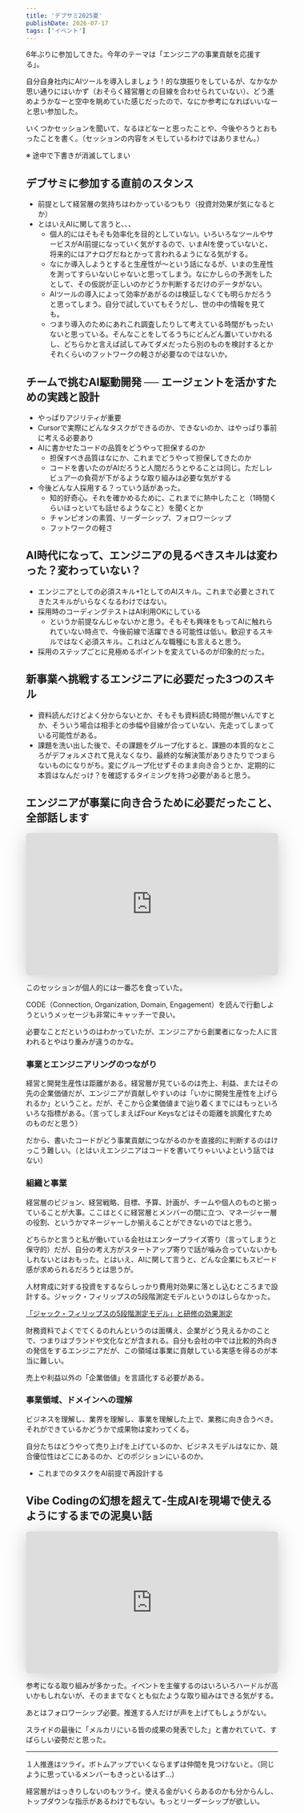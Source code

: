 ```yaml
---
title: 'デブサミ2025夏'
publishDate: 2026-07-17
tags: ['イベント']
---
```


6年ぶりに参加してきた。今年のテーマは「エンジニアの事業貢献を応援する」。

自分自身社内にAIツールを導入しましょう！的な旗振りをしているが、なかなか思い通りにはいかず（おそらく経営層との目線を合わせられていない）、どう進めようかなーと空中を眺めていた感じだったので、なにか参考になればいいなーと思い参加した。

いくつかセッションを聞いて、なるほどなーと思ったことや、今後やろうとおもったことを書く。（セッションの内容をメモしているわけではありません。）

※ 途中で下書きが消滅してしまい

## デブサミに参加する直前のスタンス

*   前提として経営層の気持ちはわかっているつもり（投資対効果が気になるとか）
*   とはいえAIに関して言うと、、、
    *   個人的にはそもそも効率化を目的としていない。いろいろなツールやサービスがAI前提になっていく気がするので、いまAIを使っていないと、将来的にはアナログだねとかって言われるようになる気がする。
    *   なにか導入しようとすると生産性が〜という話になるが、いまの生産性を測ってすらいないじゃないと思ってしまう。なにかしらの予測をしたとして、その仮説が正しいのかどうか判断するだけのデータがない。
    *   AIツールの導入によって効率があがるのは検証しなくても明らかだろうと思ってしまう。自分で試していてもそうだし、世の中の情報を見ても。
    *   つまり導入のためにあれこれ調査したりして考えている時間がもったいないと思っている。そんなことをしてるうちにどんどん置いていかれるし、どちらかと言えば試してみてダメだったら別のものを検討するとかそれくらいのフットワークの軽さが必要なのではないか。

## チームで挑むAI駆動開発 ── エージェントを活かすための実践と設計

*   やっぱりアジリティが重要
*   Cursorで実際にどんなタスクができるのか、できないのか、はやっぱり事前に考える必要あり
*   AIに書かせたコードの品質をどうやって担保するのか
    *   担保すべき品質はなにか、これまでどうやって担保してきたのか
    *   コードを書いたのがAIだろうと人間だろうとやることは同じ。ただしレビュアーの負荷が下がるような取り組みは必要な気がする
*   今後どんな人採用する？っていう話があった。
    *   知的好奇心。それを確かめるために、これまでに熱中したこと（1時間くらいほっといても話せるようなこと）を聞くとか
    *   チャンピオンの素質、リーダーシップ、フォロワーシップ
    *   フットワークの軽さ

## AI時代になって、エンジニアの見るべきスキルは変わった？変わっていない？

*   エンジニアとしての必須スキル+1としてのAIスキル。これまで必要とされてきたスキルがいらなくなるわけではない。
*   採用時のコーディングテストはAI利用OKにしている
    *   というか前提なんじゃないかと思う。そもそも興味をもってAIに触れられていない時点で、今後前線で活躍できる可能性は低い。歓迎するスキルではなく必須スキル。これはどんな職種にも言えると思う。
*   採用のステップごとに見極めるポイントを変えているのが印象的だった。

## 新事業へ挑戦するエンジニアに必要だった3つのスキル

*   資料読んだけどよく分からないとか、そもそも資料読む時間が無いんですとか、そういう場合は相手との歩幅や目線が合っていない、先走ってしまっている可能性がある。
*   課題を洗い出した後で、その課題をグループ化すると、課題の本質的なところがデフォルメされて見えなくなり、最終的な解決策がありきたりでつまらないものになりがち。変にグループ化せずそのまま向き合うとか、定期的に本質はなんだっけ？を確認するタイミングを持つ必要があると思う。

## エンジニアが事業に向き合うために必要だったこと、全部話します

<iframe class="speakerdeck-iframe" frameborder="0" src="https://speakerdeck.com/player/22e2cabd7ded4419b045f5be39fc7a78" title="エンジニアのための事業貢献入門/A business introduction for engineers" allowfullscreen="true" style="border: 0px; background: padding-box padding-box rgba(0, 0, 0, 0.1); margin: 0px; padding: 0px; border-radius: 6px; box-shadow: rgba(0, 0, 0, 0.2) 0px 5px 40px; width: 100%; height: auto; aspect-ratio: 560 / 315;" data-ratio="1.7777777777777777"></iframe>

このセッションが個人的には一番芯を食っていた。

CODE（Connection, Organization, Domain, Engagement）を読んで行動しようというメッセージも非常にキャッチーで良い。

必要なことだというのはわかっていたが、エンジニアから創業者になった人に言われるとやはり重みが違うのかな。

### 事業とエンジニアリングのつながり

経営と開発生産性は距離がある。経営層が見ているのは売上、利益、またはその先の企業価値だが、エンジニアが貢献しやすいのは「いかに開発生産性を上げられるか」ということ。だが、そこから企業価値まで辿り着くまでにはもっといろいろな指標がある。（言ってしまえばFour Keysなどはその距離を誤魔化すためのものだと思う）

だから、書いたコードがどう事業貢献につながるのかを直接的に判断するのはけっこう難しい。（とはいえエンジニアはコードを書いてりゃいいよという話ではない）

### 組織と事業

経営層のビジョン、経営戦略、目標、予算、計画が、チームや個人のものと揃っていることが大事。ここはとくに経営層とメンバーの間に立つ、マネージャー層の役割、というかマネージャーしか揃えることができないのではと思う。

どちらかと言うと私が働いている会社はエンタープライズ寄り（言ってしまうと保守的）だが、自分の考え方がスタートアップ寄りで話が噛み合っていないかもしれないとはおもった。とはいえ、AIに関して言うと、どんな企業にもスピード感が求められるだろうとは思うが。

人材育成に対する投資をするならしっかり費用対効果に落とし込むところまで設計する。ジャック・フィリップスの5段階測定モデルというのはしらなかった。

[「ジャック・フィリップスの5段階測定モデル」と研修の効果測定](https://hrd.php.co.jp/hr-strategy/hrm/5-2.php)

財務資料でよくでてくるのれんというのは面構え、企業がどう見えるかのことで、つまりはブランドや文化などが含まれる。自分も会社の中では比較的外向きの発信をするエンジニアだが、この領域は事業に貢献している実感を得るのが本当に難しい。

売上や利益以外の「企業価値」を言語化する必要がある。

### 事業領域、ドメインへの理解

ビジネスを理解し、業界を理解し、事業を理解した上で、業務に向き合うべき。それができているかどうかで成果物は変わってくる。

自分たちはどうやって売り上げを上げているのか、ビジネスモデルはなにか、競合優位性はどこにあるのか、どのポジションにいるのか。

*   これまでのタスクをAI前提で再設計する

## Vibe Codingの幻想を超えて-生成AIを現場で使えるようにするまでの泥臭い話

<iframe class="speakerdeck-iframe" style="border: 0px; background: rgba(0, 0, 0, 0.1) padding-box; margin: 0px; padding: 0px; border-radius: 6px; box-shadow: rgba(0, 0, 0, 0.2) 0px 5px 40px; width: 100%; height: auto; aspect-ratio: 560 / 315;" frameborder="0" src="https://speakerdeck.com/player/b79135c242624fc99b7bfe2dee63d149" title="Vibe Codingの幻想を超えて-生成AIを現場で使えるようにするまでの泥臭い話.ai" allowfullscreen="true" data-ratio="1.7777777777777777"></iframe>

参考になる取り組みが多かった。イベントを主催するのはいろいろハードルが高いかもしれないが、そのままでなくとも似たような取り組みはできる気がする。

あとはフォロワーシップ必要。推進する人だけが声を上げてもしょうがない。

スライドの最後に「メルカリにいる皆の成果の発表でした」と書かれていて、すばらしい姿勢だと思った。

---

１人推進はツライ。ボトムアップでいくならまずは仲間を見つけないと。（同じように思っているメンバーもきっといるはず…）

経営層がはっきりしないのもツライ。使える金がいくらあるのかも分からんし、トップダウンな指示があるわけでもない。もっとリーダーシップが欲しい。
